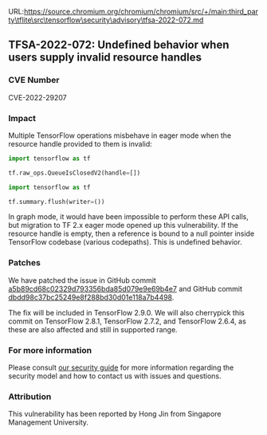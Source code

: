 URL:https://source.chromium.org/chromium/chromium/src/+/main:third_party\tflite\src\tensorflow\security\advisory\tfsa-2022-072.md
## TFSA-2022-072: Undefined behavior when users supply invalid resource handles

### CVE Number
CVE-2022-29207

### Impact
Multiple TensorFlow operations misbehave in eager mode when the resource handle provided to them is invalid:

```python
import tensorflow as tf

tf.raw_ops.QueueIsClosedV2(handle=[])
```

```python
import tensorflow as tf

tf.summary.flush(writer=())
```

In graph mode, it would have been impossible to perform these API calls, but migration to TF 2.x eager mode opened up this vulnerability. If the resource handle is empty, then a reference is bound to a null pointer inside TensorFlow codebase (various codepaths). This is undefined behavior.

### Patches
We have patched the issue in GitHub commit [a5b89cd68c02329d793356bda85d079e9e69b4e7](https://github.com/tensorflow/tensorflow/commit/a5b89cd68c02329d793356bda85d079e9e69b4e7) and GitHub commit [dbdd98c37bc25249e8f288bd30d01e118a7b4498](https://github.com/tensorflow/tensorflow/commit/dbdd98c37bc25249e8f288bd30d01e118a7b4498).

The fix will be included in TensorFlow 2.9.0. We will also cherrypick this commit on TensorFlow 2.8.1, TensorFlow 2.7.2, and TensorFlow 2.6.4, as these are also affected and still in supported range.

### For more information
Please consult [our security guide](https://github.com/tensorflow/tensorflow/blob/master/SECURITY.md) for more information regarding the security model and how to contact us with issues and questions.

### Attribution
This vulnerability has been reported by Hong Jin from Singapore Management University.
